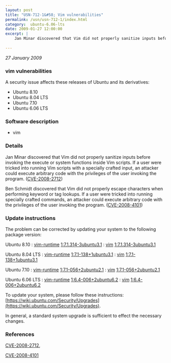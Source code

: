 ```yaml
---
layout: post
title: "USN-712-1&#58; Vim vulnerabilities"
permalink: /usn/usn-712-1/index.html
category:  ubuntu-6.06-lts
date: 2009-01-27 12:00:00
excerpt: |
    Jan Minar discovered that Vim did not properly sanitize inputs before invoking the execute or system functions inside Vim scripts. If a user were tricked into running Vim scripts with a specially crafted input, an attacker could execute arbitrary code with the privileges of the user invoking the program. ([CVE-2008-2712](http://people.ubuntu.com/~ubuntu-security/cve/CVE-2008-2712))
    
--- 
```

 
 

*27 January 2009*

### vim vulnerabilities

A security issue affects these releases of Ubuntu and its derivatives:

* Ubuntu 8.10
* Ubuntu 8.04 LTS
* Ubuntu 7.10
* Ubuntu 6.06 LTS

### Software description

* vim 

### Details

Jan Minar discovered that Vim did not properly sanitize inputs before invoking the execute or system functions inside Vim scripts. If a user were tricked into running Vim scripts with a specially crafted input, an attacker could execute arbitrary code with the privileges of the user invoking the program. ([CVE-2008-2712](http://people.ubuntu.com/~ubuntu-security/cve/CVE-2008-2712))

Ben Schmidt discovered that Vim did not properly escape characters when performing keyword or tag lookups. If a user were tricked into running specially crafted commands, an attacker could execute arbitrary code with the privileges of the user invoking the program. ([CVE-2008-4101](http://people.ubuntu.com/~ubuntu-security/cve/CVE-2008-4101)) 

### Update instructions

The problem can be corrected by updating your system to the following package version:

Ubuntu 8.10
 : [vim-runtime](https://launchpad.net/ubuntu/+source/vim) <span> [1:7.1.314-3ubuntu3.1](https://launchpad.net/ubuntu/+source/vim/1:7.1.314-3ubuntu3.1) </span> 
 : [vim](https://launchpad.net/ubuntu/+source/vim) <span> [1:7.1.314-3ubuntu3.1](https://launchpad.net/ubuntu/+source/vim/1:7.1.314-3ubuntu3.1) </span> 

Ubuntu 8.04 LTS
 : [vim-runtime](https://launchpad.net/ubuntu/+source/vim) <span> [1:7.1-138+1ubuntu3.1](https://launchpad.net/ubuntu/+source/vim/1:7.1-138+1ubuntu3.1) </span> 
 : [vim](https://launchpad.net/ubuntu/+source/vim) <span> [1:7.1-138+1ubuntu3.1](https://launchpad.net/ubuntu/+source/vim/1:7.1-138+1ubuntu3.1) </span> 

Ubuntu 7.10
 : [vim-runtime](https://launchpad.net/ubuntu/+source/vim) <span> [1:7.1-056+2ubuntu2.1](https://launchpad.net/ubuntu/+source/vim/1:7.1-056+2ubuntu2.1) </span> 
 : [vim](https://launchpad.net/ubuntu/+source/vim) <span> [1:7.1-056+2ubuntu2.1](https://launchpad.net/ubuntu/+source/vim/1:7.1-056+2ubuntu2.1) </span> 

Ubuntu 6.06 LTS
 : [vim-runtime](https://launchpad.net/ubuntu/+source/vim) <span> [1:6.4-006+2ubuntu6.2](https://launchpad.net/ubuntu/+source/vim/1:6.4-006+2ubuntu6.2) </span> 
 : [vim](https://launchpad.net/ubuntu/+source/vim) <span> [1:6.4-006+2ubuntu6.2](https://launchpad.net/ubuntu/+source/vim/1:6.4-006+2ubuntu6.2) </span> 

To update your system, please follow these instructions: [https://wiki.ubuntu.com/Security/Upgrades](https://wiki.ubuntu.com/Security/Upgrades).

In general, a standard system upgrade is sufficient to effect the necessary changes. 

### References

 
 [CVE-2008-2712](http://people.ubuntu.com/~ubuntu-security/cve/CVE-2008-2712), 

 [CVE-2008-4101](http://people.ubuntu.com/~ubuntu-security/cve/CVE-2008-4101)
 

